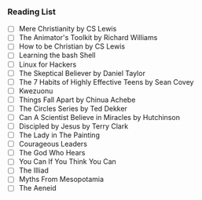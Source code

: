 ### Reading List
- [ ] Mere Christianity by CS Lewis
- [ ] The Animator's Toolkit by Richard Williams
- [ ] How to be Christian by CS Lewis
- [ ] Learning the bash Shell
- [ ] Linux for Hackers
- [ ] The Skeptical Believer by Daniel Taylor
- [ ] The 7 Habits of Highly Effective Teens by Sean Covey
- [ ] Kwezuonu
- [ ] Things Fall Apart by Chinua Achebe
- [ ] The Circles Series by Ted Dekker
- [ ] Can A Scientist Believe in Miracles by Hutchinson
- [ ] Discipled by Jesus by Terry Clark
- [ ] The Lady in The Painting
- [ ] Courageous Leaders
- [ ] The God Who Hears
- [ ] You Can If You Think You Can
- [ ] The Illiad
- [ ] Myths From Mesopotamia
- [ ] The Aeneid

